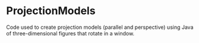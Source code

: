 # ProjectionModels
Code used to create projection models (parallel and perspective) using Java of three-dimensional figures that rotate in a window.
